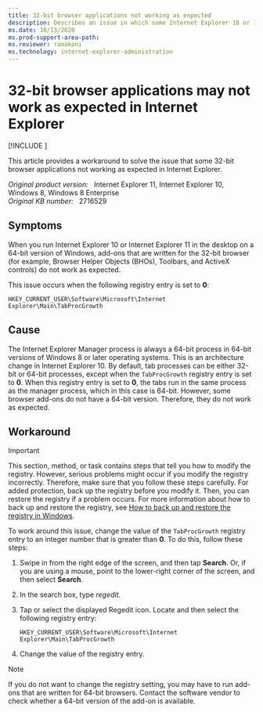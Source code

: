 ```yaml
---
title: 32-bit browser applications not working as expected
description: Describes an issue in which some Internet Explorer 10 or 11 applications do not work as expected when the TabProcGrowth registry entry is set to 0 in 64-bit versions of Windows 8. Provides a workaround.
ms.date: 10/13/2020
ms.prod-support-area-path: 
ms.reviewer: ramakoni
ms.technology: internet-explorer-administration
---
```

# 32-bit browser applications may not work as expected in Internet Explorer

[!INCLUDE [](../includes/browsers-important.md)]

This article provides a workaround to solve the issue that some 32-bit browser applications not working as expected in Internet Explorer.

_Original product version:_ &nbsp; Internet Explorer 11, Internet Explorer 10, Windows 8, Windows 8 Enterprise  
_Original KB number:_ &nbsp; 2716529

## Symptoms  

When you run Internet Explorer 10 or Internet Explorer 11 in the desktop on a 64-bit version of Windows, add-ons that are written for the 32-bit browser (for example, Browser Helper Objects (BHOs), Toolbars, and ActiveX controls) do not work as expected.

This issue occurs when the following registry entry is set to **0**:

`HKEY_CURRENT_USER\Software\Microsoft\Internet Explorer\Main\TabProcGrowth`

## Cause

The Internet Explorer Manager process is always a 64-bit process in 64-bit versions of Windows 8 or later operating systems. This is an architecture change in Internet Explorer 10. By default, tab processes can be either 32-bit or 64-bit processes, except when the `TabProcGrowth` registry entry is set to **0**. When this registry entry is set to **0**, the tabs run in the same process as the manager process, which in this case is 64-bit. However, some browser add-ons do not have a 64-bit version. Therefore, they do not work as expected.

## Workaround

> [!IMPORTANT]
> This section, method, or task contains steps that tell you how to modify the registry. However, serious problems might occur if you modify the registry incorrectly. Therefore, make sure that you follow these steps carefully. For added protection, back up the registry before you modify it. Then, you can restore the registry if a problem occurs. For more information about how to back up and restore the registry, see [How to back up and restore the registry in Windows](https://support.microsoft.com/help/322756).

To work around this issue, change the value of the `TabProcGrowth` registry entry to an integer number that is greater than **0**. To do this, follow these steps:

1. Swipe in from the right edge of the screen, and then tap **Search**. Or, if you are using a mouse, point to the lower-right corner of the screen, and then select **Search**.

2. In the search box, type *regedit*.

3. Tap or select the displayed Regedit icon. Locate and then select the following registry entry:

   `HKEY_CURRENT_USER\Software\Microsoft\Internet Explorer\Main\TabProcGrowth`

4. Change the value of the registry entry.

> [!NOTE]
> If you do not want to change the registry setting, you may have to run add-ons that are written for 64-bit browsers. Contact the software vendor to check whether a 64-bit version of the add-on is available.
